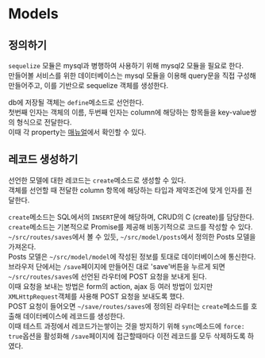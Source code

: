 # Models
## 정의하기
`sequelize` 모듈은 mysql과 병행하여 사용하기 위해 mysql2 모듈을 필요로 한다.   
만들어볼 서비스를 위한 데이터베이스는 mysql 모듈을 이용해 query문을 직접 구성해 만들어주고, 이를 기반으로 sequelize 객체를 생성한다.   
   
db에 저장될 객체는 `define`메소드로 선언한다.   
첫번째 인자는 객체의 이름, 두번째 인자는 column에 해당하는 항목들을 key-value쌍의 형식으로 전달한다.   
이때 각 property는 [매뉴얼]에서 확인할 수 있다.   
   
## 레코드 생성하기
선언한 모델에 대한 레코드는 `create`메소드로 생성할 수 있다.   
객체를 선언할 때 전달한 column 항목에 해당하는 타입과 제약조건에 맞게 인자를 전달한다.   
   
`create`메소드는 SQL에서의 `INSERT`문에 해당하며, CRUD의 C (create)를 담당한다.   
`create`메소드는 기본적으로 Promise를 제공해 비동기적으로 코드를 작성할 수 있다.   
`~/src/routes/saves`에서 볼 수 있듯, `~/src/model/posts`에서 정의한 Posts 모델을 가져온다.   
Posts 모델은 `~/src/model/model`에 작성된 정보를 토대로 데이터베이스에 통신한다.   
브라우저 단에서는 `/save`페이지에 만들어진 대로 'save'버튼을 누르게 되면 `~/src/routes/saves`에 선언된 라우터에 POST 요청을 보내게 된다.   
이때 요청을 보내는 방법은 form의 action, ajax 등 여러 방법이 있지만 `XMLHttpRequest`객체를 사용해 POST 요청을 보내도록 했다.   
POST 요청이 들어오면 `~/save/routes/saves`에 정의된 라우터는 `create`메소드를 호출해 데이터베이스에 레코드를 생성한다.   
이때 테스트 과정에서 레코드가는쌓이는 것을 방지하기 위해 `sync`메소드에 `force: true`옵션을 활성화해 `/save`페이지에 접근할때마다 이전 레코드를 모두 삭제하도록 하였다.   




[매뉴얼]: https://sequelize.org/master/manual/model-basics.html#model-definition